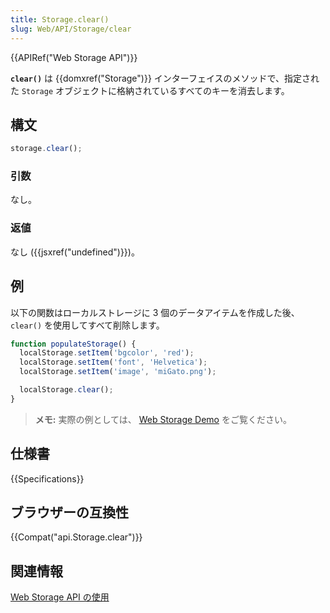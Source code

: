```yaml
---
title: Storage.clear()
slug: Web/API/Storage/clear
---
```


{{APIRef("Web Storage API")}}

**`clear()`** は {{domxref("Storage")}} インターフェイスのメソッドで、指定された `Storage` オブジェクトに格納されているすべてのキーを消去します。

## 構文

```js
storage.clear();
```

### 引数

なし。

### 返値

なし ({{jsxref("undefined")}})。

## 例

以下の関数はローカルストレージに 3 個のデータアイテムを作成した後、 `clear()` を使用してすべて削除します。

```js
function populateStorage() {
  localStorage.setItem('bgcolor', 'red');
  localStorage.setItem('font', 'Helvetica');
  localStorage.setItem('image', 'miGato.png');

  localStorage.clear();
}
```

> **メモ:** 実際の例としては、 [Web Storage Demo](https://mdn.github.io/dom-examples/web-storage/) をご覧ください。

## 仕様書

{{Specifications}}

## ブラウザーの互換性

{{Compat("api.Storage.clear")}}

## 関連情報

[Web Storage API の使用](/ja/docs/Web/API/Web_Storage_API/Using_the_Web_Storage_API)
